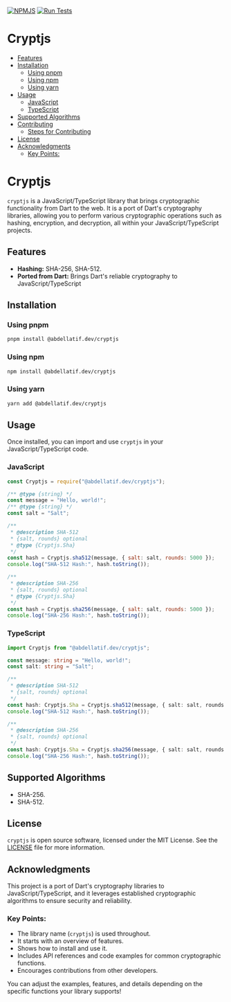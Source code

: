 [![NPMJS](https://img.shields.io/npm/v/%40abdellatif.dev%2Fcryptjs)](https://www.npmjs.com/package/@abdellatif.dev/cryptjs?activeTab=readme)
[![Run Tests](https://github.com/abdellatif-temsamani/cryptjs/actions/workflows/test.yml/badge.svg)](https://github.com/abdellatif-temsamani/cryptjs/actions/workflows/test.yml)

# Cryptjs

- [Features](#features)
- [Installation](#installation)
  - [Using pnpm](#using-pnpm)
  - [Using npm](#using-npm)
  - [Using yarn](#using-yarn)
- [Usage](#usage)
  - [JavaScript](#javascript)
  - [TypeScript](#typescript)
- [Supported Algorithms](#supported-algorithms)
- [Contributing](#contributing)
  - [Steps for Contributing](#steps-for-contributing)
- [License](#license)
- [Acknowledgments](#acknowledgments)
  - [Key Points:](#key-points)

# Cryptjs

`cryptjs` is a JavaScript/TypeScript library that brings cryptographic
functionality from Dart to the web. It is a port of Dart's cryptography
libraries, allowing you to perform various cryptographic operations such as
hashing, encryption, and decryption, all within your JavaScript/TypeScript
projects.

## Features

- **Hashing:** SHA-256, SHA-512.
- **Ported from Dart:** Brings Dart's reliable cryptography to
  JavaScript/TypeScript

## Installation

### Using pnpm

```bash
pnpm install @abdellatif.dev/cryptjs
```

### Using npm

```bash
npm install @abdellatif.dev/cryptjs
```

### Using yarn

```bash
yarn add @abdellatif.dev/cryptjs
```

## Usage

Once installed, you can import and use `cryptjs` in your JavaScript/TypeScript
code.

### JavaScript

```js
const Cryptjs = require("@abdellatif.dev/cryptjs");

/** @type {string} */
const message = "Hello, world!";
/** @type {string} */
const salt = "Salt";

/**
 * @description SHA-512
 * {salt, rounds} optional
 * @type {Cryptjs.Sha}
 */
const hash = Cryptjs.sha512(message, { salt: salt, rounds: 5000 });
console.log("SHA-512 Hash:", hash.toString());

/**
 * @description SHA-256
 * {salt, rounds} optional
 * @type {Cryptjs.Sha}
 */
const hash = Cryptjs.sha256(message, { salt: salt, rounds: 5000 });
console.log("SHA-256 Hash:", hash.toString());
```

### TypeScript

```ts
import Cryptjs from "@abdellatif.dev/cryptjs";

const message: string = "Hello, world!";
const salt: string = "Salt";

/**
 * @description SHA-512
 * {salt, rounds} optional
 */
const hash: Cryptjs.Sha = Cryptjs.sha512(message, { salt: salt, rounds: 5000 });
console.log("SHA-512 Hash:", hash.toString());

/**
 * @description SHA-256
 * {salt, rounds} optional
 */
const hash: Cryptjs.Sha = Cryptjs.sha256(message, { salt: salt, rounds: 5000 });
console.log("SHA-256 Hash:", hash.toString());
```

## Supported Algorithms

- SHA-256.
- SHA-512.

## License

`cryptjs` is open source software, licensed under the MIT License. See the
[LICENSE](LICENSE) file for more information.

## Acknowledgments

This project is a port of Dart's cryptography libraries to
JavaScript/TypeScript, and it leverages established cryptographic algorithms to
ensure security and reliability.

### Key Points:

- The library name (`cryptjs`) is used throughout.
- It starts with an overview of features.
- Shows how to install and use it.
- Includes API references and code examples for common cryptographic functions.
- Encourages contributions from other developers.

You can adjust the examples, features, and details depending on the specific
functions your library supports!
